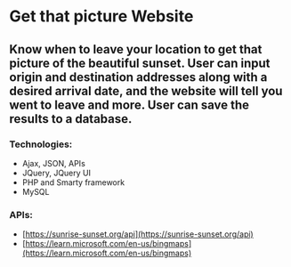 # Get that picture Website

## Know when to leave your location to get that picture of the beautiful sunset. User can input origin and destination addresses along with a desired arrival date, and the website will tell you went to leave and more. User can save the results to a database.

### Technologies:
* Ajax, JSON, APIs
* JQuery, JQuery UI
* PHP and Smarty framework
* MySQL

### APIs:
* [https://sunrise-sunset.org/api](https://sunrise-sunset.org/api)
* [https://learn.microsoft.com/en-us/bingmaps](https://learn.microsoft.com/en-us/bingmaps)